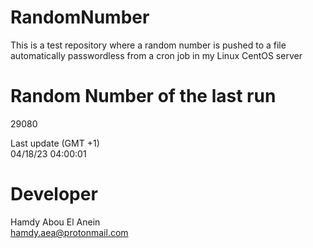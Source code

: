 # RandomNumber    
This is a test repository where a random number is pushed to a file automatically passwordless from a cron job in my Linux CentOS server    
# Random Number of the last run   
29080
      
Last update (GMT +1)    
04/18/23 04:00:01
# Developer    
Hamdy Abou El Anein   
hamdy.aea@protonmail.com
